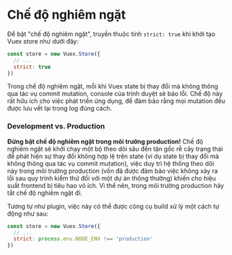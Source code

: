 # Chế độ nghiêm ngặt

Để bật "chế độ nghiêm ngặt", truyền thuộc tính `strict: true` khi khởi tạo Vuex store như dưới đây:

``` js
const store = new Vuex.Store({
  // ...
  strict: true
})
```

Trong chế độ nghiêm ngặt, mỗi khi Vuex state bị thay đổi mà không thông qua tác vụ commit mutation, console của trình duyệt sẽ báo lỗi. Chế độ này rất hữu ích cho việc phát triển ứng dụng, để đảm bảo rằng mọi mutation đều được lưu vết lại trong log đúng cách.

### Development vs. Production

**Đừng bật chế độ nghiêm ngặt trong môi trường production!** Chế độ nghiêm ngặt sẽ khởi chạy một bộ theo dõi sâu đến tận gốc rễ cây trạng thái để phát hiện sự thay đổi không hợp lệ trên state (ví dụ state bị thay đổi mà không thông qua tác vụ commit mutation), việc duy trì hệ thống theo dõi này trong môi trường production (vốn đã được đảm bảo việc không xảy ra lỗi sau quy trình kiểm thử đối với một dự án thông thường) khiến cho hiệu suất frontend bị tiêu hao vô ích. Vì thế nên, trong môi trường production hãy tắt chế độ nghiêm ngặt đi.

Tương tự như plugin, việc này có thể được công cụ build xử lý một cách tự động như sau:

``` js
const store = new Vuex.Store({
  // ...
  strict: process.env.NODE_ENV !== 'production'
})
```

